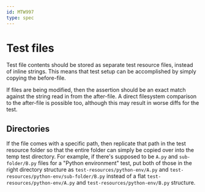 ```yaml
---
id: MTW997
type: spec
---
```


# Test files

Test file contents should be stored as separate test resource files, instead of inline strings. This means that test setup can be accomplished by simply copying the before-file.

If files are being modified, then the assertion should be an exact match against the string read in from the after-file. A direct filesystem comparison to the after-file is possible too, although this may result in worse diffs for the test.

## Directories

If the file comes with a specific path, then replicate that path in the test resource folder so that the entire folder can simply be copied over into the temp test directory. For example, if there's supposed to be `A.py` and `sub-folder/B.py` files for a "Python environment" test, put both of those in the right directory structure as `test-resources/python-env/A.py` and `test-resources/python-env/sub-folder/B.py` instead of a flat `test-resources/python-env/A.py` and `test-resources/python-env/B.py` structure.
